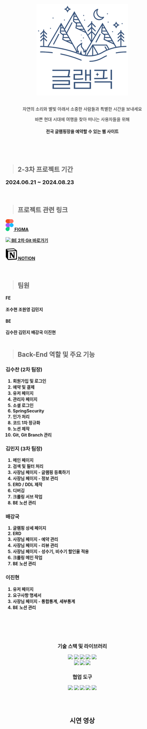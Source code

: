 <div align=center> <img src="src/main/resources/icon/readme_logo.png" /> </div>
<br>

<p align=center>자연의 소리와 별빛 아래서 소중한 사람들과 특별한 시간을 보내세요</p>

<p align=center>바쁜 현대 시대에 여행을 찾아 떠나는 사용자들을 위해</p>

<h4 align=center><b>전국 글램핑장을 예약할 수 있는 웹 사이트</h4>

<br>
<br>
<br>

> <h2>2-3차 프로젝트 기간</h2>

<p style="font-size: 18px;"> 2024.06.21 ~ 2024.08.23 </p>
<br>

> <h2>프로젝트 관련 링크</h2>

<div>
    <a href="https://www.figma.com/design/K6EFAkf02fxCtULowqFS5o/Layout?node-id=164-329&t=o7Jby7RWwhW8lphA-1" target="_blank" >
        <img src="src/main/resources/icon/logos_figma.png" /> FIGMA
    </a>
</div>
<br>
<div>
    <a href="https://github.com/POI99/Green_Project_2th" target="_blank">
        <img src="src/main/resources/icon/logos_gi.png" /> BE 2차 Git 바로가기
    </a>
</div>
<br>
<div>
    <a href="https://lively-gladiolus-389.notion.site/4f83507008e448abbdbfd4194fcb5391" target="_blank">
        <img src="src/main/resources/icon/logos_notion.png" /> NOTION
    </a>

</div>

<br>
<br>

> <h2>팀원</h2>

<h4>FE</h4>

조수현 조원영 김민지
<br>

<h4>BE</h4>

김수찬 김민지 배강국 이진현
<br>
<br>

> <h2>Back-End 역할 및 주요 기능</h2>

<h3>김수찬 (2차 팀장)</h3>

1. 회원가입 및 로그인
2. 예약 및 결제
3. 유저 페이지
4. 관리자 페이지
5. 소셜 로그인
6. SpringSecurity
7. 인가 처리
8. 코드 1차 정규화
9. 노션 제작
10. Git, Git Branch 관리

<h3>김민지 (3차 팀장)</h3>

1. 메인 페이지
2. 검색 및 필터 처리
3. 사장님 페이지 - 글램핑 등록하기
4. 사장님 페이지 - 정보 관리
5. ERD / DDL 제작
6. 디버깅
7. 크롤링 서브 작업
8. BE 노션 관리

<h3>배강국</h3>

1. 글램핑 상세 페이지
2. ERD
3. 사장님 페이지 - 예약 관리
4. 사장님 페이지 - 리뷰 관리
5. 사장님 페이지 - 성수기, 비수기 할인율 적용
6. 크롤링 메인 작업
7. BE 노션 관리

<h3>이진현</h3>

1. 유저 페이지
2. 요구사항 명세서
3. 사장님 페이지 - 통합통계, 세부통계
4. BE 노션 관리

<br>
<br>
<br>
<br>

### <div align=center> 기술 스택 및 라이브러리 </div>

 <div align=center> 
<img src="https://img.shields.io/badge/spring-%236DB33F.svg?style=for-the-badge&logo=spring&logoColor=white">
<img src="https://img.shields.io/badge/java-%23ED8B00.svg?style=for-the-badge&logo=openjdk&logoColor=white">
<img src="https://img.shields.io/badge/MariaDB-003545?style=for-the-badge&logo=mariadb&logoColor=white">
<img src="https://img.shields.io/badge/python-3670A0?style=for-the-badge&logo=python&logoColor=ffdd54">
<img src="https://img.shields.io/badge/JWT-black?style=for-the-badge&logo=JSON%20web%20tokens"> <br/>
<img src="https://img.shields.io/badge/IntelliJIDEA-000000.svg?style=for-the-badge&logo=intellij-idea&logoColor=white">
<img src="https://img.shields.io/badge/Postman-FF6C37?style=for-the-badge&logo=postman&logoColor=white">
<img src="https://img.shields.io/badge/docker-%230db7ed.svg?style=for-the-badge&logo=docker&logoColor=white">
 </div>

### <div align=center> 협업 도구 </div>

 <div align=center> 
<img src="https://img.shields.io/badge/github-181717?style=for-the-badge&logo=github&logoColor=white">

<img src="https://img.shields.io/badge/-Swagger-%23Clojure?style=for-the-badge&logo=swagger&logoColor=white">
<img src="https://img.shields.io/badge/Notion-000000?style=for-the-badge&logo=notion&logoColor=white">

<img src="https://img.shields.io/badge/figma-%23F24E1E?style=for-the-badge&logo=figma&logoColor=white">

<img src="https://img.shields.io/badge/Slack-4A154B.svg?&style=for-the-badge&logo=Slack&logoColor=white">
 </div>

<br>
<br>
<br>

## <div align=center> 시연 영상 </div>
